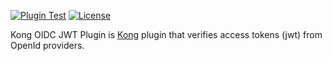 [![Plugin Test](https://github.com/SIOS-Technology-Inc/kong-oidc-jwt-plugin/actions/workflows/test.yaml/badge.svg)](https://github.com/SIOS-Technology-Inc/kong-oidc-jwt-plugin/actions/workflows/test.yaml) [![License](https://img.shields.io/badge/License-Apache_2.0-blue.svg)](https://opensource.org/licenses/Apache-2.0)

Kong OIDC JWT Plugin is [Kong](https://konghq.com/) plugin that verifies access tokens (jwt) from OpenId providers.
